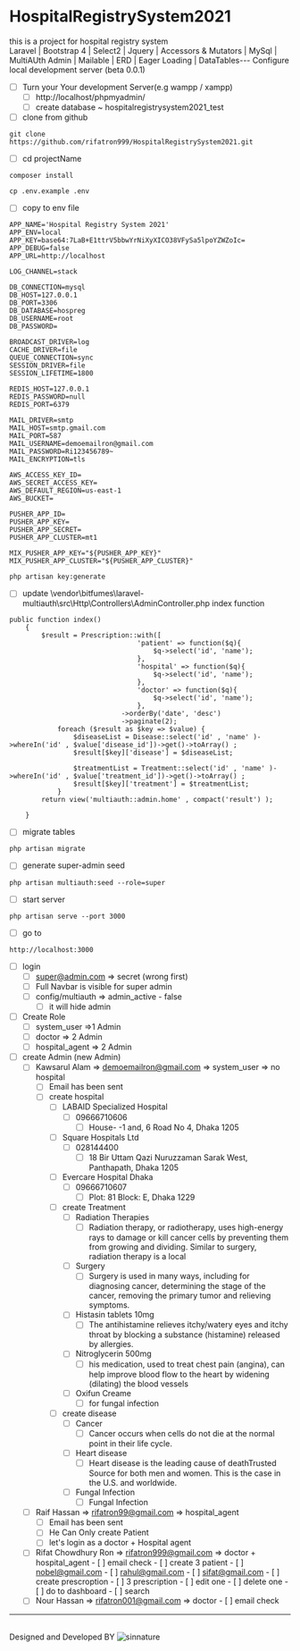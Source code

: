 # HospitalRegistrySystem2021
this is a project for hospital registry system  <br>
Laravel | Bootstrap 4 | Select2 | Jquery | Accessors & Mutators | MySql | MultiAUth Admin | Mailable | ERD | Eager Loading | DataTables---
Configure local development server (beta 0.0.1)

- [ ] Turn your Your development Server(e.g wampp / xampp)
	- [ ] http://localhost/phpmyadmin/
	- [ ] create database ~ hospitalregistrysystem2021_test
- [ ] clone from github
```
git clone https://github.com/rifatron999/HospitalRegistrySystem2021.git
```
- [ ] cd projectName
```
composer install
```

```
cp .env.example .env
```
- [ ] copy to env file
```
APP_NAME='Hospital Registry System 2021'
APP_ENV=local
APP_KEY=base64:7LaB+E1ttrV5bbwYrNiXyXICO38VFySa5lpoYZWZoIc=
APP_DEBUG=false
APP_URL=http://localhost

LOG_CHANNEL=stack

DB_CONNECTION=mysql
DB_HOST=127.0.0.1
DB_PORT=3306
DB_DATABASE=hospreg
DB_USERNAME=root
DB_PASSWORD=

BROADCAST_DRIVER=log
CACHE_DRIVER=file
QUEUE_CONNECTION=sync
SESSION_DRIVER=file
SESSION_LIFETIME=1800

REDIS_HOST=127.0.0.1
REDIS_PASSWORD=null
REDIS_PORT=6379

MAIL_DRIVER=smtp
MAIL_HOST=smtp.gmail.com
MAIL_PORT=587
MAIL_USERNAME=demoemailron@gmail.com
MAIL_PASSWORD=Ri123456789~
MAIL_ENCRYPTION=tls

AWS_ACCESS_KEY_ID=
AWS_SECRET_ACCESS_KEY=
AWS_DEFAULT_REGION=us-east-1
AWS_BUCKET=

PUSHER_APP_ID=
PUSHER_APP_KEY=
PUSHER_APP_SECRET=
PUSHER_APP_CLUSTER=mt1

MIX_PUSHER_APP_KEY="${PUSHER_APP_KEY}"
MIX_PUSHER_APP_CLUSTER="${PUSHER_APP_CLUSTER}"
```

```
php artisan key:generate
```
- [ ] update \vendor\bitfumes\laravel-multiauth\src\Http\Controllers\AdminController.php index function
```
public function index()
    {
        $result = Prescription::with([
                                'patient' => function($q){
                                    $q->select('id', 'name');
                                },
                                'hospital' => function($q){
                                    $q->select('id', 'name');
                                },
                                'doctor' => function($q){
                                    $q->select('id', 'name');
                                },
                            ->orderBy('date', 'desc')
                            ->paginate(2);
            foreach ($result as $key => $value) {
                $diseaseList = Disease::select('id' , 'name' )->whereIn('id' , $value['disease_id'])->get()->toArray() ;
                $result[$key]['disease'] = $diseaseList;

                $treatmentList = Treatment::select('id' , 'name' )->whereIn('id' , $value['treatment_id'])->get()->toArray() ;
                $result[$key]['treatment'] = $treatmentList;
            }
        return view('multiauth::admin.home' , compact('result') );

    }
```

- [ ] migrate tables
```
php artisan migrate
```
- [ ] generate super-admin seed
```
php artisan multiauth:seed --role=super
```
- [ ] start server
```
php artisan serve --port 3000
```
- [ ] go to 
```
http://localhost:3000
```
- [ ] login
	- [ ] super@admin.com => secret (wrong first)
	- [ ] Full Navbar is visible for super admin
	- [ ] config/multiauth => admin_active - false
		- [ ] it will hide admin
- [ ] Create Role
	- [ ] system_user =>1 Admin
	- [ ] doctor => 2 Admin
	- [ ] hospital_agent => 2 Admin
- [ ] create Admin (new Admin)
	- [ ] Kawsarul Alam => demoemailron@gmail.com => system_user => no hospital
		- [ ] Email has been sent
		- [ ] create hospital
			- [ ] LABAID Specialized Hospital 
				- [ ] 09666710606
					- [ ] House- -1 and, 6 Road No 4, Dhaka 1205
			- [ ] Square Hospitals Ltd
				- [ ] 028144400
					- [ ] 18 Bir Uttam Qazi Nuruzzaman Sarak West, Panthapath, Dhaka 1205
			- [ ] Evercare Hospital Dhaka
				- [ ] 09666710607
					- [ ] Plot: 81 Block: E, Dhaka 1229
			- [ ] create Treatment
				- [ ] Radiation Therapies
					- [ ] Radiation therapy, or radiotherapy, uses high-energy rays to damage or kill cancer cells by preventing them from growing and dividing. Similar to surgery, radiation therapy is a local
				- [ ] Surgery
					- [ ] Surgery is used in many ways, including for diagnosing cancer, determining the stage of the cancer, removing the primary tumor and relieving symptoms.
				- [ ] Histasin tablets 10mg
					- [ ] The antihistamine relieves itchy/watery eyes and itchy throat by blocking a substance (histamine) released by allergies.
				- [ ] Nitroglycerin 500mg
					- [ ] his medication, used to treat chest pain (angina), can help improve blood flow to the heart by widening (dilating) the blood vessels
				- [ ] Oxifun Creame
					- [ ] for fungal infection
			- [ ] create disease
				- [ ] Cancer
					- [ ] Cancer occurs when cells do not die at the normal point in their life cycle.
				- [ ] Heart disease
					- [ ] Heart disease is the leading cause of deathTrusted Source for both men and women. This is the case in the U.S. and worldwide.
				- [ ] Fungal Infection
					- [ ] Fungal Infection
	- [ ] Raif Hassan => rifatron99@gmail.com => hospital_agent
		- [ ] Email has been sent
		- [ ] He Can Only create Patient
		- [ ] let's login as a doctor + Hospital agent
	- [ ] Rifat Chowdhury Ron => rifatron999@gmail.com => doctor + hospital_agent 
			- [ ] email check
			- [ ] create 3 patient
				- [ ] nobel@gmail.com
				- [ ] rahul@gmail.com
				- [ ] sifat@gmail.com
			- [ ] create prescroption
				- [ ] 3 prescription
					- [ ] edit one 
					- [ ] delete one 
			- [ ] do to dashboard 
				- [ ] search
	- [ ] Nour Hassan => rifatron001@gmail.com => doctor
			- [ ] email check
---

<br>Designed and Developed BY 
![sinnature](https://user-images.githubusercontent.com/43786423/120041270-c4084300-c029-11eb-80b4-8be1374d6ac6.png)
